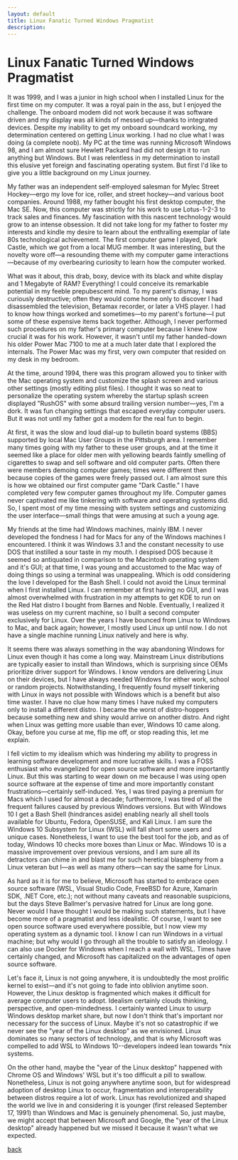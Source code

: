```yaml
---
layout: default
title: Linux Fanatic Turned Windows Pragmatist
description: 
---
```


# Linux Fanatic Turned Windows Pragmatist

It was 1999, and I was a junior in high school when I installed Linux for the first time on my computer. It was a royal pain in the ass, but I enjoyed the challenge. The onboard modem did not work because it was software driven and my display was all kinds of messed up—thanks to integrated devices. Despite my inability to get my onboard soundcard working, my determination centered on getting Linux working. I had no clue what I was doing (a complete noob). My PC at the time was running Microsoft Windows 98, and I am almost sure Hewlett Packard had did not design it to run anything but Windows. But I was relentless in my determination to install this elusive yet foreign and fascinating operating system. But first I'd like to give you a little background on my Linux journey.

My father was an independent self-employed salesman for Mylec Street Hockey—ergo my love for ice, roller, and street hockey—and various boot companies. Around 1988, my father bought his first desktop computer, the Mac SE. Now, this computer was strictly for his work to use Lotus-1-2-3 to track sales and finances. My fascination with this nascent technology would grow to an intense obsession. It did not take long for my father to foster my interests and kindle my desire to learn about the enthralling exemplar of late 80s technological achievement. The first computer game I played, Dark Castle, which we got from a local MUG member. It was interesting, but the novelty wore off—a resounding theme with my computer game interactions—because of my overbearing curiosity to learn how the computer worked.

What was it about, this drab, boxy, device with its black and white display and 1 Megabyte of RAM? Everything! I could conceive its remarkable potential in my feeble prepubescent mind. To my parent's dismay, I was curiously destructive; often they would come home only to discover I had disassembled the television, Betamax recorder, or later a VHS player. I had to know how things worked and sometimes—to my parent's fortune—I put some of these expensive items back together. Although, I never performed such procedures on my father's primary computer because I knew how crucial it was for his work. However, it wasn't until my father handed-down his older Power Mac 7100 to me at a much later date that I explored the internals. The Power Mac was my first, very own computer that resided on my desk in my bedroom.

At the time, around 1994, there was this program allowed you to tinker with the Mac operating system and customize the splash screen and various other settings (mostly editing plist files). I thought it was so neat to personalize the operating system whereby the startup splash screen displayed "RushOS" with some absurd trailing version number—yes, I'm a dork. It was fun changing settings that escaped everyday computer users. But it was not until my father got a modem for the real fun to begin.

At first, it was the slow and loud dial-up to bulletin board systems (BBS) supported by local Mac User Groups in the Pittsburgh area. I remember many times going with my father to these user groups, and at the time it seemed like a place for older men with yellowing beards faintly smelling of cigarettes to swap and sell software and old computer parts. Often there were members demoing computer games; times were different then because copies of the games were freely passed out. I am almost sure this is how we obtained our first computer game "Dark Castle." I have completed very few computer games throughout my life. Computer games never captivated me like tinkering with software and operating systems did. So, I spent most of my time messing with system settings and customizing the user interface—small things that were amusing at such a young age.

My friends at the time had Windows machines, mainly IBM. I never developed the fondness I had for Macs for any of the Windows machines I encountered. I think it was Windows 3.1 and the constant necessity to use DOS that instilled a sour taste in my mouth. I despised DOS because it seemed so antiquated in comparison to the Macintosh operating system and it's GUI; at that time, I was young and accustomed to the Mac way of doing things so using a terminal was unappealing. Which is odd considering the love I developed for the Bash Shell. I could not avoid the Linux terminal when I first installed Linux. I can remember at first having no GUI, and I was almost overwhelmed with frustration in my attempts to get KDE to run on the Red Hat distro I bought from Barnes and Noble. Eventually, I realized it was useless on my current machine, so I built a second computer exclusively for Linux. 
Over the years I have bounced from Linux to Windows to Mac, and back again; however, I mostly used Linux up until now. I do not have a single machine running Linux natively and here is why.

It seems there was always something in the way abandoning Windows for Linux even though it has come a long way. Mainstream Linux distributions are typically easier to install than Windows, which is surprising since OEMs prioritize driver support for Windows. I know vendors are delivering Linux on their devices, but I have always needed Windows for either work, school or random projects. Notwithstanding, I frequently found myself tinkering with Linux in ways not possible with Windows which is a benefit but also time waster. I have no clue how many times I have nuked my computers only to install a different distro. I became the worst of distro-hoppers because something new and shiny would arrive on another distro. And right when Linux was getting more usable than ever, Windows 10 came along. Okay, before you curse at me, flip me off, or stop reading this, let me explain.

I fell victim to my idealism which was hindering my ability to progress in learning software development and more lucrative skills. I was a FOSS enthusiast who evangelized for open source software and more importantly Linux. But this was starting to wear down on me because I was using open source software at the expense of time and more importantly constant frustrations—certainly self-induced. Yes, I was tired paying a premium for Macs which I used for almost a decade; furthermore, I was tired of all the frequent failures caused by previous Windows versions. But with Windows 10 I get a Bash Shell (hindrances aside) enabling nearly all shell tools available for Ubuntu, Fedora, OpenSUSE, and Kali Linux. I am sure the Windows 10 Subsystem for Linux (WSL) will fall short some users and unique cases. Nonetheless, I want to use the best tool for the job, and as of today, Windows 10 checks more boxes than Linux or Mac. Windows 10 is a massive improvement over previous versions, and I am sure all its detractors can chime in and blast me for such heretical blasphemy from a Linux veteran but I—as well as many others—can say the same for Linux.

As hard as it is for me to believe, Microsoft has started to embrace open source software (WSL, Visual Studio Code, FreeBSD for Azure, Xamarin SDK, .NET Core, etc.); not without many caveats and reasonable suspicions, but the days Steve Ballmer's pervasive hatred for Linux are long gone. Never would I have thought I would be making such statements, but I have become more of a pragmatist and less idealistic. Of course, I want to see open source software used everywhere possible, but I now view my operating system as a dynamic tool. I know I can run Windows in a virtual machine; but why would I go through all the trouble to satisfy an ideology. I can also use Docker for Windows when I reach a wall with WSL. Times have certainly changed, and Microsoft has capitalized on the advantages of open source software. 

Let's face it, Linux is not going anywhere, it is undoubtedly the most prolific kernel to exist—and it's not going to fade into oblivion anytime soon. However, the Linux desktop is fragmented which makes it difficult for average computer users to adopt. Idealism certainly clouds thinking, perspective, and open-mindedness. I certainly wanted Linux to usurp Windows desktop market share, but now I don't think that's important nor necessary for the success of Linux. Maybe it's not so catastrophic if we never see the "year of the Linux desktop" as we envisioned. Linux dominates so many sectors of technology, and that is why Microsoft was compelled to add WSL to Windows 10--developers indeed lean towards *nix systems. 

On the other hand, maybe the "year of the Linux desktop" happened with Chrome OS and Windows' WSL but it's too difficult a pill to swallow. Nonetheless, Linux is not going anywhere anytime soon, but for widespread adoption of desktop Linux to occur, fragmentation and interoperability between distros require a lot of work. Linux has revolutionized and shaped the world we live in and considering it is younger (first released September 17, 1991) than Windows and Mac is genuinely phenomenal. So, just maybe, we might accept that between Microsoft and Google, the "year of the Linux desktop" already happened but we missed it because it wasn't what we expected.

[back](./)
